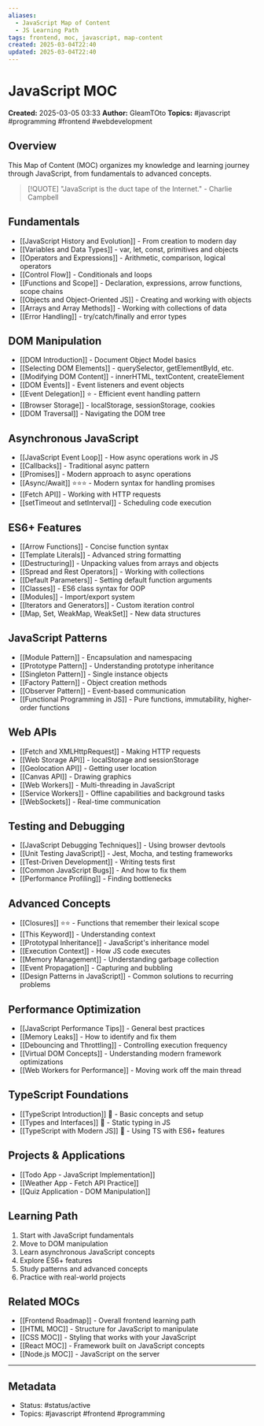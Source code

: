 ```yaml
---
aliases:
  - JavaScript Map of Content
  - JS Learning Path
tags: frontend, moc, javascript, map-content
created: 2025-03-04T22:40
updated: 2025-03-04T22:40
---
```


# JavaScript MOC

**Created:** 2025-03-05 03:33
**Author:** GleamTOto
**Topics:** #javascript #programming #frontend #webdevelopment

## Overview
This Map of Content (MOC) organizes my knowledge and learning journey through JavaScript, from fundamentals to advanced concepts.

> [!QUOTE]
> "JavaScript is the duct tape of the Internet." - Charlie Campbell

## Fundamentals
- [[JavaScript History and Evolution]] - From creation to modern day
- [[Variables and Data Types]] - var, let, const, primitives and objects
- [[Operators and Expressions]] - Arithmetic, comparison, logical operators
- [[Control Flow]] - Conditionals and loops
- [[Functions and Scope]] - Declaration, expressions, arrow functions, scope chains
- [[Objects and Object-Oriented JS]] - Creating and working with objects
- [[Arrays and Array Methods]] - Working with collections of data
- [[Error Handling]] - try/catch/finally and error types

## DOM Manipulation
- [[DOM Introduction]] - Document Object Model basics 
- [[Selecting DOM Elements]] - querySelector, getElementById, etc.
- [[Modifying DOM Content]] - innerHTML, textContent, createElement
- [[DOM Events]] - Event listeners and event objects
- [[Event Delegation]] ⭐ - Efficient event handling pattern
- [[Browser Storage]] - localStorage, sessionStorage, cookies
- [[DOM Traversal]] - Navigating the DOM tree

## Asynchronous JavaScript
- [[JavaScript Event Loop]] - How async operations work in JS
- [[Callbacks]] - Traditional async pattern
- [[Promises]] - Modern approach to async operations
- [[Async/Await]] ⭐⭐⭐ - Modern syntax for handling promises
- [[Fetch API]] - Working with HTTP requests
- [[setTimeout and setInterval]] - Scheduling code execution

## ES6+ Features
- [[Arrow Functions]] - Concise function syntax
- [[Template Literals]] - Advanced string formatting
- [[Destructuring]] - Unpacking values from arrays and objects
- [[Spread and Rest Operators]] - Working with collections
- [[Default Parameters]] - Setting default function arguments
- [[Classes]] - ES6 class syntax for OOP
- [[Modules]] - Import/export system
- [[Iterators and Generators]] - Custom iteration control
- [[Map, Set, WeakMap, WeakSet]] - New data structures

## JavaScript Patterns
- [[Module Pattern]] - Encapsulation and namespacing
- [[Prototype Pattern]] - Understanding prototype inheritance
- [[Singleton Pattern]] - Single instance objects
- [[Factory Pattern]] - Object creation methods
- [[Observer Pattern]] - Event-based communication
- [[Functional Programming in JS]] - Pure functions, immutability, higher-order functions

## Web APIs
- [[Fetch and XMLHttpRequest]] - Making HTTP requests
- [[Web Storage API]] - localStorage and sessionStorage
- [[Geolocation API]] - Getting user location
- [[Canvas API]] - Drawing graphics
- [[Web Workers]] - Multi-threading in JavaScript
- [[Service Workers]] - Offline capabilities and background tasks
- [[WebSockets]] - Real-time communication

## Testing and Debugging
- [[JavaScript Debugging Techniques]] - Using browser devtools
- [[Unit Testing JavaScript]] - Jest, Mocha, and testing frameworks
- [[Test-Driven Development]] - Writing tests first
- [[Common JavaScript Bugs]] - And how to fix them
- [[Performance Profiling]] - Finding bottlenecks

## Advanced Concepts
- [[Closures]] ⭐⭐ - Functions that remember their lexical scope
- [[This Keyword]] - Understanding context
- [[Prototypal Inheritance]] - JavaScript's inheritance model
- [[Execution Context]] - How JS code executes
- [[Memory Management]] - Understanding garbage collection
- [[Event Propagation]] - Capturing and bubbling
- [[Design Patterns in JavaScript]] - Common solutions to recurring problems

## Performance Optimization
- [[JavaScript Performance Tips]] - General best practices
- [[Memory Leaks]] - How to identify and fix them
- [[Debouncing and Throttling]] - Controlling execution frequency
- [[Virtual DOM Concepts]] - Understanding modern framework optimizations
- [[Web Workers for Performance]] - Moving work off the main thread

## TypeScript Foundations
- [[TypeScript Introduction]] 📅 - Basic concepts and setup
- [[Types and Interfaces]] 📅 - Static typing in JS
- [[TypeScript with Modern JS]] 📅 - Using TS with ES6+ features

## Projects & Applications
- [[Todo App - JavaScript Implementation]]
- [[Weather App - Fetch API Practice]]
- [[Quiz Application - DOM Manipulation]]

## Learning Path
1. Start with JavaScript fundamentals
2. Move to DOM manipulation
3. Learn asynchronous JavaScript concepts
4. Explore ES6+ features
5. Study patterns and advanced concepts
6. Practice with real-world projects

## Related MOCs
- [[Frontend Roadmap]] - Overall frontend learning path
- [[HTML MOC]] - Structure for JavaScript to manipulate
- [[CSS MOC]] - Styling that works with your JavaScript
- [[React MOC]] - Framework built on JavaScript concepts
- [[Node.js MOC]] - JavaScript on the server

---
## Metadata
- Status: #status/active
- Topics: #javascript #frontend #programming